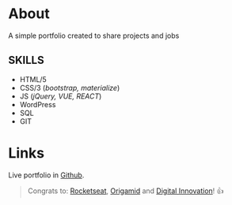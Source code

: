# About

A simple portfolio created to share projects and jobs

## SKILLS

- HTML/5
- CSS/3 (_bootstrap, materialize_)
- JS (_jQuery, VUE, REACT_)
- WordPress
- SQL
- GIT

# Links

Live portfolio in [Github](https://leodev7.github.io/portfolio/).

> Congrats to: [Rocketseat](https://rocketseat.com.br/), [Origamid](https://www.origamid.com/) and [Digital Innovation](https://web.digitalinnovation.one/home)! :+1:
